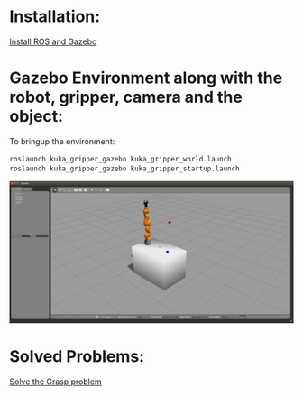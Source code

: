 # Installation:

[Install ROS and Gazebo](http://gazebosim.org/tutorials?tut=ros_installing)

# Gazebo Environment along with the robot, gripper, camera and the object:
To bringup the environment:

```bash
roslaunch kuka_gripper_gazebo kuka_gripper_world.launch
roslaunch kuka_gripper_gazebo kuka_gripper_startup.launch 
```

![Alt text](./.Gazebo_env.png?raw=true "Title")



# Solved Problems:
[Solve the Grasp problem](https://github.com/JenniferBuehler/gazebo-pkgs/issues/9)
